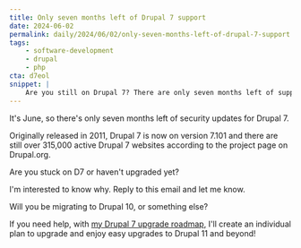 ```yaml
---
title: Only seven months left of Drupal 7 support
date: 2024-06-02
permalink: daily/2024/06/02/only-seven-months-left-of-drupal-7-support
tags:
    - software-development
    - drupal
    - php
cta: d7eol
snippet: |
    Are you still on Drupal 7? There are only seven months left of support and updates remaining!
---
```


It's June, so there's only seven months left of security updates for Drupal 7.

Originally released in 2011, Drupal 7 is now on version 7.101 and there are still over 315,000 active Drupal 7 websites according to the project page on Drupal.org.

Are you stuck on D7 or haven't upgraded yet?

I'm interested to know why. Reply to this email and let me know.

Will you be migrating to Drupal 10, or something else?

If you need help, with [my Drupal 7 upgrade roadmap][roadmap], I'll create an individual plan to upgrade and enjoy easy upgrades to Drupal 11 and beyond!

[roadmap]: {{site.url}}/drupal-upgrade
